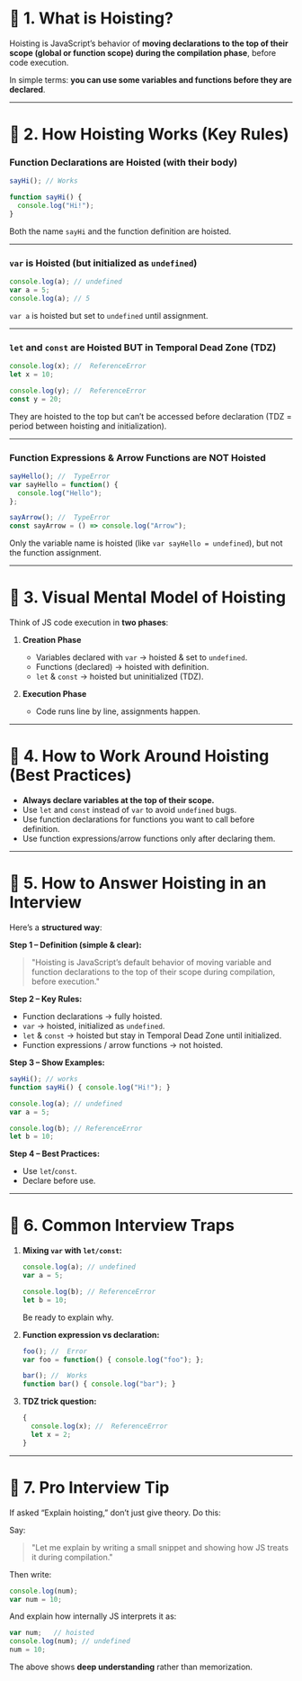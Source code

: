 # 🔹 1. What is Hoisting?

Hoisting is JavaScript’s behavior of **moving declarations to the top of their scope (global or function scope) during the compilation phase**, before code execution.

In simple terms: **you can use some variables and functions before they are declared**.

---

# 🔹 2. How Hoisting Works (Key Rules)

### Function Declarations are Hoisted (with their body)

```js
sayHi(); // Works 

function sayHi() {
  console.log("Hi!");
}
```

Both the name `sayHi` and the function definition are hoisted.

---

### `var` is Hoisted (but initialized as `undefined`)

```js
console.log(a); // undefined
var a = 5;
console.log(a); // 5
```

`var a` is hoisted but set to `undefined` until assignment.

---

###  `let` and `const` are Hoisted BUT in **Temporal Dead Zone (TDZ)**

```js
console.log(x); //  ReferenceError
let x = 10;

console.log(y); //  ReferenceError
const y = 20;
```

They are hoisted to the top but can’t be accessed before declaration (TDZ = period between hoisting and initialization).

---

###  Function Expressions & Arrow Functions are **NOT Hoisted**

```js
sayHello(); //  TypeError
var sayHello = function() {
  console.log("Hello");
};

sayArrow(); //  TypeError
const sayArrow = () => console.log("Arrow");
```

Only the variable name is hoisted (like `var sayHello = undefined`), but not the function assignment.

---

# 🔹 3. Visual Mental Model of Hoisting

Think of JS code execution in **two phases**:

1. **Creation Phase**

   * Variables declared with `var` → hoisted & set to `undefined`.
   * Functions (declared) → hoisted with definition.
   * `let` & `const` → hoisted but uninitialized (TDZ).

2. **Execution Phase**

   * Code runs line by line, assignments happen.

---

# 🔹 4. How to Work Around Hoisting (Best Practices)

*  **Always declare variables at the top of their scope.**
*  Use `let` and `const` instead of `var` to avoid `undefined` bugs.
*  Use function declarations for functions you want to call before definition.
*  Use function expressions/arrow functions only after declaring them.

---

# 🔹 5. How to Answer Hoisting in an Interview

Here’s a **structured way**:

**Step 1 – Definition (simple & clear):**

> "Hoisting is JavaScript’s default behavior of moving variable and function declarations to the top of their scope during compilation, before execution."

**Step 2 – Key Rules:**

* Function declarations → fully hoisted.
* `var` → hoisted, initialized as `undefined`.
* `let` & `const` → hoisted but stay in Temporal Dead Zone until initialized.
* Function expressions / arrow functions → not hoisted.

**Step 3 – Show Examples:**

```js
sayHi(); // works
function sayHi() { console.log("Hi!"); }

console.log(a); // undefined
var a = 5;

console.log(b); // ReferenceError
let b = 10;
```

**Step 4 – Best Practices:**

* Use `let`/`const`.
* Declare before use.

---

# 🔹 6. Common Interview Traps

1. **Mixing `var` with `let/const`:**

   ```js
   console.log(a); // undefined
   var a = 5;

   console.log(b); // ReferenceError
   let b = 10;
   ```

   Be ready to explain why.

2. **Function expression vs declaration:**

   ```js
   foo(); //  Error
   var foo = function() { console.log("foo"); };

   bar(); //  Works
   function bar() { console.log("bar"); }
   ```

3. **TDZ trick question:**

   ```js
   {
     console.log(x); //  ReferenceError
     let x = 2;
   }
   ```

---

# 🔹 7. Pro Interview Tip

If asked “Explain hoisting,” don’t just give theory. Do this:

 Say:

> "Let me explain by writing a small snippet and showing how JS treats it during compilation."

Then write:

```js
console.log(num); 
var num = 10;
```

And explain how internally JS interprets it as:

```js
var num;   // hoisted
console.log(num); // undefined
num = 10;
```

The above shows **deep understanding** rather than memorization.


